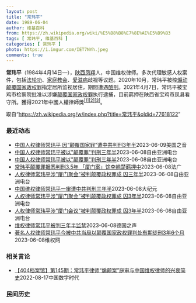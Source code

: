 ```yaml
---
layout: post
title: "常玮平"
date: 1989-06-04
author: 维基百科
from: https://zh.wikipedia.org/wiki/%E5%B8%B8%E7%8E%AE%E5%B9%B3
tags: [ 常玮平, 维基百科 ]
categories: [ 常玮平 ]
photo: https://i.imgur.com/IET7NYh.jpeg
comments: true
---
```

<div class="mw-parser-output">
<p><b>常玮平</b>（1984年4月14日<span class="useeditintro" title="Template:BLP editintro">—</span>），<a href="/wiki/%E9%99%95%E8%A5%BF" class="mw-redirect" title="陕西">陕西</a><a href="/wiki/%E5%87%A4%E7%BF%94" class="mw-redirect" title="凤翔">凤翔</a>人，中国维权律师。多次代理敏感人权案件，包括<a href="/wiki/%E6%B3%95%E8%BD%AE%E5%8A%9F" title="法轮功">法轮功</a>、<a href="/wiki/%E5%AE%B6%E5%BA%AD%E6%95%99%E4%BC%9A" class="mw-redirect" title="家庭教会">家庭教会</a>、<a href="/wiki/%E6%84%9B%E6%BB%8B%E7%97%85" class="mw-redirect" title="愛滋病">愛滋病</a>歧视等议题。2020年10月，常玮平被控<a href="/wiki/%E7%85%BD%E5%8A%A8%E9%A2%A0%E8%A6%86%E5%9B%BD%E5%AE%B6%E6%94%BF%E6%9D%83%E7%BD%AA" title="煽动颠覆国家政权罪">煽动颠覆国家政权罪</a>指定居所监视居住，期間遭遇<a href="/wiki/%E9%85%B7%E5%88%91" title="酷刑">酷刑</a>。2021年4月7日，常玮平被宝鸡市检察院批准以涉嫌<a href="/wiki/%E9%A2%A0%E8%A6%86%E5%9B%BD%E5%AE%B6%E6%94%BF%E6%9D%83%E7%BD%AA" title="颠覆国家政权罪">颠覆国家政权罪</a>执行逮捕，目前羁押在陕西省宝鸡市凤县看守所。獲得2021年中國人權律師獎<sup id="cite_ref-1" class="reference"><a href="#cite_note-1">[1]</a></sup><sup id="cite_ref-2" class="reference"><a href="#cite_note-2">[2]</a></sup><sup id="cite_ref-3" class="reference"><a href="#cite_note-3">[3]</a></sup>。
</p>
</div><!--esi <esi:include src="/esitest-fa8a495983347898/content" /> --><noscript><img src="//zh.wikipedia.org/wiki/Special:CentralAutoLogin/start?type=1x1" alt="" title="" width="1" height="1" style="border: none; position: absolute;"></noscript>
<div class="printfooter" data-nosnippet="">取自“<a dir="ltr" href="https://zh.wikipedia.org/w/index.php?title=常玮平&amp;oldid=77618122">https://zh.wikipedia.org/w/index.php?title=常玮平&amp;oldid=77618122</a>”</div><div id="recent-news"><h3>最近动态</h3><ul><li><a href="https://nodebe4.github.io/waimei/2023-06-09/%E4%B8%AD%E5%9B%BD%E4%BA%BA%E6%9D%83%E5%BE%8B%E5%B8%88%E5%B8%B8%E7%8E%AE%E5%B9%B3-%E5%9B%A0-%E9%A2%A0%E8%A6%86%E5%9B%BD%E5%AE%B6%E7%BD%AA-%E9%81%AD%E4%B8%AD%E5%85%B1%E5%88%A4%E5%88%913%E5%B9%B4%E5%8D%8A" title="中国人权律师常玮平 因“颠覆国家罪”遭中共判刑3年半—— Fri, 09 Jun 2023 10:03:51 GMT 中国陕西人权律师常玮平 （图片来源：维权网） 中国人权律师常玮平，周四(6月...">中国人权律师常玮平 因“颠覆国家罪”遭中共判刑3年半</a><time>2023-06-09</time><a class="tag">美国之音</a></li>
<li><a href="https://nodebe4.github.io/waimei/2023-06-08/%E4%B8%AD%E5%9B%BD%E4%BA%BA%E6%9D%83%E5%BE%8B%E5%B8%88%E5%B8%B8%E7%8E%AE%E5%B9%B3%E8%A2%AB%E4%BB%A5-%E9%A2%A0%E8%A6%86%E7%BD%AA-%E5%88%A4%E5%88%91%E4%B8%89%E5%B9%B4%E5%8D%8A" title="中国人权律师常玮平被以”颠覆罪”判刑三年半—— 中国维权律师常玮平遭判刑 中国人权律师团推特 本周四，中国维权律师常玮平被当局以&quot;颠覆国家政权罪&quot;判处三年半有期徒刑，并且剥夺...">中国人权律师常玮平被以"颠覆罪"判刑三年半</a><time>2023-06-08</time><a class="tag">自由亚洲电台</a></li>
<li><a href="https://nodebe4.github.io/waimei/2023-06-08/%E4%B8%AD%E5%9B%BD%E4%BA%BA%E6%9D%83%E5%BE%8B%E5%B8%88%E5%B8%B8%E7%8E%AE%E5%B9%B3%E8%A2%AB%E4%BB%A5-%E9%A2%A0%E8%A6%86%E7%BD%AA-%E5%88%A4%E5%88%91%E4%B8%89%E5%B9%B4%E5%8D%8A" title="中国人权律师常玮平被以”颠覆罪”判刑三年半—— 中国维权律师常玮平遭判刑 中国人权律师团推特 本周四，中国维权律师常玮平被当局以&quot;颠覆国家政权罪&quot;判处三年半有期徒刑，并且剥夺...">中国人权律师常玮平被以"颠覆罪"判刑三年半</a><time>2023-06-08</time><a class="tag">自由亚洲电台</a></li>
<li><a href="https://nodebe4.github.io/waimei/2023-06-08/%E5%B8%B8%E7%8E%AE%E5%B9%B3%E9%A2%A0%E8%A6%86%E7%BD%AA%E6%8D%AE%E6%82%89%E5%88%A4%E5%88%913.5%E5%B9%B4-%E5%8E%A6%E9%97%A8%E6%A1%88-%E9%A6%80%E6%9D%8E%E7%BF%98%E6%A5%9A%E7%BE%81%E6%8A%BC%E4%B8%AD" title="常玮平颠覆罪据悉判刑3.5年 「厦门案」馀李翘楚羁押中—— 08/06/2023 - 11:11 事涉2019年「厦门聚会案」的着名维权律师许志永和丁家喜上月因「颠覆国家政权罪」被分别重判14年...">常玮平颠覆罪据悉判刑3.5年  「厦门案」馀李翘楚羁押中</a><time>2023-06-08</time><a class="tag">法广</a></li>
<li><a href="https://nodebe4.github.io/waimei/2023-06-08/%E4%BA%BA%E6%9D%83%E5%BE%8B%E5%B8%88%E5%B8%B8%E7%8E%AE%E5%B9%B3%E6%B6%89-%E5%8E%A6%E9%97%A8%E8%81%9A%E4%BC%9A-%E8%A2%AB%E5%88%A4%E9%A2%A0%E8%A6%86%E6%94%BF%E6%9D%83%E7%BD%AA%E6%88%90-%E5%9B%9A%E4%B8%89%E5%B9%B4%E5%8D%8A" title="人权律师常玮平涉”厦门聚会”被判颠覆政权罪成 囚三年半—— 中国维权律师常玮平遭判刑。 中国人权律师团推特 中国维权律师常玮平因&quot;厦门聚会&quot;被控颠覆国家政权罪成，有期徒刑三年...">人权律师常玮平涉"厦门聚会"被判颠覆政权罪成 囚三年半</a><time>2023-06-08</time><a class="tag">自由亚洲电台</a></li>
<li><a href="https://nodebe4.github.io/waimei/2023-06-08/%E4%B8%AD%E5%9B%BD%E7%BB%B4%E6%9D%83%E5%BE%8B%E5%B8%88%E5%B8%B8%E7%8E%AE%E5%B9%B3%E4%B8%80%E5%AE%A1%E9%81%AD%E4%B8%AD%E5%85%B1%E5%88%A4%E5%88%91%E4%B8%89%E5%B9%B4%E5%8D%8A" title="中国维权律师常玮平一审遭中共判刑三年半—— 【大纪元2023年06月08日讯】（大纪元记者洪宁采访报导）6月8日，中国维权律师常玮平被中共以“颠覆国家政权罪”一审判刑三年六个月，剥夺政治权利二年...">中国维权律师常玮平一审遭中共判刑三年半</a><time>2023-06-08</time><a class="tag">大纪元</a></li>
<li><a href="https://nodebe4.github.io/waimei/2023-06-08/%E4%BA%BA%E6%9D%83%E5%BE%8B%E5%B8%88%E5%B8%B8%E7%8E%AE%E5%B9%B3%E6%B6%89-%E5%8E%A6%E9%97%A8%E8%81%9A%E4%BC%9A-%E8%A2%AB%E5%88%A4%E9%A2%A0%E8%A6%86%E6%94%BF%E6%9D%83%E7%BD%AA%E6%88%90-%E5%9B%9A3%E5%B9%B4%E5%8D%8A" title="人权律师常玮平涉”厦门聚会”被判颠覆政权罪成 囚3年半—— 中国维权律师常玮平遭判刑。 中国人权律师团推特 中国维权律师常玮平因&quot;厦门聚会&quot;被控颠覆国家政权罪成，有期徒刑3年...">人权律师常玮平涉"厦门聚会"被判颠覆政权罪成 囚3年半</a><time>2023-06-08</time><a class="tag">自由亚洲电台</a></li>
<li><a href="https://nodebe4.github.io/waimei/2023-06-08/%E4%BA%BA%E6%9D%83%E5%BE%8B%E5%B8%88%E5%B8%B8%E7%8E%AE%E5%B9%B3%E6%B6%89-%E5%8E%A6%E9%97%A8%E4%BC%9A%E8%AE%AE-%E8%A2%AB%E5%88%A4%E9%A2%A0%E8%A6%86%E6%94%BF%E6%9D%83%E7%BD%AA%E6%88%90-%E5%9B%9A3%E5%B9%B4%E5%8D%8A" title="人权律师常玮平涉”厦门会议”被判颠覆政权罪成 囚3年半—— 中国维权律师常玮平遭判刑。 中国人权律师团推特 中国维权律师常玮平因&quot;厦门聚会&quot;被控颠覆国家政权罪成，有期徒刑3年...">人权律师常玮平涉"厦门会议"被判颠覆政权罪成 囚3年半</a><time>2023-06-08</time><a class="tag">自由亚洲电台</a></li>
<li><a href="https://nodebe4.github.io/waimei/2023-06-08/%E7%BB%B4%E6%9D%83%E5%BE%8B%E5%B8%88%E5%B8%B8%E7%8E%AE%E5%B9%B3%E8%A2%AB%E5%88%A4%E4%B8%89%E5%B9%B4%E5%8D%8A%E7%9B%91%E7%A6%81" title="维权律师常玮平被判三年半监禁—— 2023-06-08T10:41:58.643Z （德国之声中文网）《维权网》报道称，中国著名人权律师常玮平六月八日被以&quot;颠覆国家政权罪&quot;判...">维权律师常玮平被判三年半监禁</a><time>2023-06-08</time><a class="tag">德国之声</a></li>
<li><a href="https://nodebe4.github.io/waimei/2023-06-08/%E8%91%97%E5%90%8D%E4%BA%BA%E6%9D%83%E5%BE%8B%E5%B8%88%E5%B8%B8%E7%8E%AE%E5%B9%B3%E4%BB%8A%E8%A2%AB%E4%B8%AD%E5%85%B1%E5%BD%93%E5%B1%80%E4%BB%A5%E9%A2%A0%E8%A6%86%E5%9B%BD%E5%AE%B6%E6%94%BF%E6%9D%83%E7%BD%AA%E5%88%A4%E5%A4%84%E6%9C%89%E6%9C%9F%E5%BE%92%E5%88%913%E5%B9%B46%E4%B8%AA%E6%9C%88" title="著名人权律师常玮平今被中共当局以颠覆国家政权罪判处有期徒刑3年6个月—— （维权网信息中心报道）：2023年6月8日，本网获悉：今天，著名人权律师常玮平律师被以颠覆国家政权罪判处有期徒刑3年6个...">著名人权律师常玮平今被中共当局以颠覆国家政权罪判处有期徒刑3年6个月</a><time>2023-06-08</time><a class="tag">维权网</a></li>
</ul></div><div id="open-opinion"><h3>相关言论</h3><ul><li><a href="https://nodebe4.github.io/opinion/2022-08-17/404%E6%A1%A3%E6%A1%88%E9%A6%86-%E7%AC%AC145%E6%9C%9F-%E5%B8%B8%E7%8E%AE%E5%B9%B3%E5%BE%8B%E5%B8%88-%E7%85%BD%E9%A2%A0%E6%A1%88-%E5%BA%AD%E5%AE%A1%E4%B8%8E%E4%B8%AD%E5%9B%BD%E7%BB%B4%E6%9D%83%E5%BE%8B%E5%B8%88%E7%9A%84%E5%85%B4%E8%A1%B0%E7%AE%80%E5%8F%B2/" title="中国数字时代">【404档案馆】第145期：常玮平律师“煽颠案”庭审与中国维权律师的兴衰简史</a><time>2022-08-17</time><a class="tag">中国数字时代</a></li>
</ul></div><div id="mjls-record"><h3>民间历史</h3><ul></ul></div>